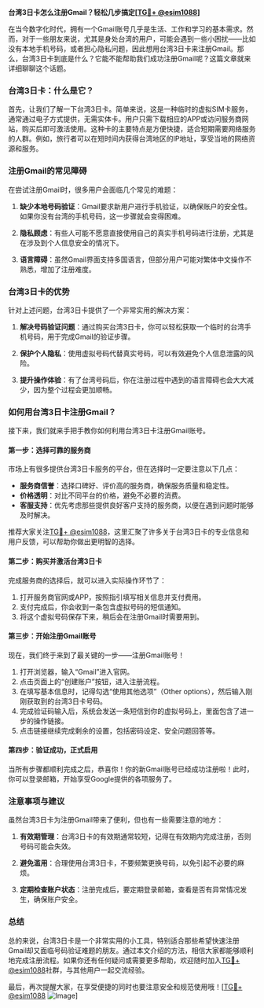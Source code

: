 **台湾3日卡怎么注册Gmail？轻松几步搞定[[TG💪+ @esim1088](https://t.me/s/esim1088)]**

在当今数字化时代，拥有一个Gmail账号几乎是生活、工作和学习的基本需求。然而，对于一些朋友来说，尤其是身处台湾的用户，可能会遇到一些小困扰——比如没有本地手机号码，或者担心隐私问题，因此想用台湾3日卡来注册Gmail。那么，台湾3日卡到底是什么？它能不能帮助我们成功注册Gmail呢？这篇文章就来详细聊聊这个话题。

### 台湾3日卡：什么是它？

首先，让我们了解一下台湾3日卡。简单来说，这是一种临时的虚拟SIM卡服务，通常通过电子方式提供，无需实体卡。用户只需下载相应的APP或访问服务商网站，购买后即可激活使用。这种卡的主要特点是方便快捷，适合短期需要网络服务的人群。例如，旅行者可以在短时间内获得台湾地区的IP地址，享受当地的网络资源和服务。

### 注册Gmail的常见障碍

在尝试注册Gmail时，很多用户会面临几个常见的难题：

1. **缺少本地号码验证**：Gmail要求新用户进行手机验证，以确保账户的安全性。如果你没有台湾的手机号码，这一步骤就会变得困难。
   
2. **隐私顾虑**：有些人可能不愿意直接使用自己的真实手机号码进行注册，尤其是在涉及到个人信息安全的情况下。

3. **语言障碍**：虽然Gmail界面支持多国语言，但部分用户可能对繁体中文操作不熟悉，增加了注册难度。

### 台湾3日卡的优势

针对上述问题，台湾3日卡提供了一个非常实用的解决方案：

1. **解决号码验证问题**：通过购买台湾3日卡，你可以轻松获取一个临时的台湾手机号码，用于完成Gmail的验证步骤。

2. **保护个人隐私**：使用虚拟号码代替真实号码，可以有效避免个人信息泄露的风险。

3. **提升操作体验**：有了台湾号码后，你在注册过程中遇到的语言障碍也会大大减少，因为整个过程会更加顺畅。

### 如何用台湾3日卡注册Gmail？

接下来，我们就来手把手教你如何利用台湾3日卡注册Gmail账号。

#### 第一步：选择可靠的服务商

市场上有很多提供台湾3日卡服务的平台，但在选择时一定要注意以下几点：
- **服务商信誉**：选择口碑好、评价高的服务商，确保服务质量和稳定性。
- **价格透明**：对比不同平台的价格，避免不必要的消费。
- **客服支持**：优先考虑那些提供良好客户支持的服务商，以便在遇到问题时能够及时解决。

推荐大家关注[TG💪+ @esim1088](https://t.me/s/esim1088)，这里汇聚了许多关于台湾3日卡的专业信息和用户反馈，可以帮助你做出更明智的选择。

#### 第二步：购买并激活台湾3日卡

完成服务商的选择后，就可以进入实际操作环节了：

1. 打开服务商官网或APP，按照指引填写相关信息并支付费用。
2. 支付完成后，你会收到一条包含虚拟号码的短信通知。
3. 将这个虚拟号码保存下来，稍后会在注册Gmail时需要用到。

#### 第三步：开始注册Gmail账号

现在，我们终于来到了最关键的一步——注册Gmail账号！

1. 打开浏览器，输入“Gmail”进入官网。
2. 点击页面上的“创建账户”按钮，进入注册流程。
3. 在填写基本信息时，记得勾选“使用其他选项”（Other options），然后输入刚刚获取到的台湾3日卡号码。
4. 完成验证码输入后，系统会发送一条短信到你的虚拟号码上，里面包含了进一步的操作链接。
5. 点击链接继续完成剩余的设置，包括密码设定、安全问题回答等。

#### 第四步：验证成功，正式启用

当所有步骤都顺利完成之后，恭喜你！你的新Gmail账号已经成功注册啦！此时，你可以登录邮箱，开始享受Google提供的各项服务了。

### 注意事项与建议

虽然台湾3日卡为注册Gmail带来了便利，但也有一些需要注意的地方：

1. **有效期管理**：台湾3日卡的有效期通常较短，记得在有效期内完成注册，否则号码可能会失效。
   
2. **避免滥用**：合理使用台湾3日卡，不要频繁更换号码，以免引起不必要的麻烦。

3. **定期检查账户状态**：注册完成后，要定期登录邮箱，查看是否有异常情况发生，确保账户安全。

### 总结

总的来说，台湾3日卡是一个非常实用的小工具，特别适合那些希望快速注册Gmail却又面临号码验证难题的朋友。通过本文介绍的方法，相信大家都能够顺利地完成注册流程。如果你还有任何疑问或需要更多帮助，欢迎随时加入[TG💪+ @esim1088](https://t.me/s/esim1088)社群，与其他用户一起交流经验。

最后，再次提醒大家，在享受便捷的同时也要注意安全和规范使用哦！[[TG💪+ @esim1088](https://t.me/s/esim1088) ![Image](https://i.postimg.cc/4NQfJmqS/Snipaste-2025-05-13-00-14-12.png)]